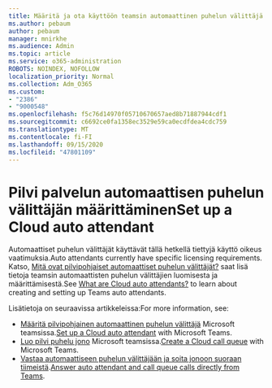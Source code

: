 ```yaml
---
title: Määritä ja ota käyttöön teamsin automaattinen puhelun välittäjä
ms.author: pebaum
author: pebaum
manager: mnirkhe
ms.audience: Admin
ms.topic: article
ms.service: o365-administration
ROBOTS: NOINDEX, NOFOLLOW
localization_priority: Normal
ms.collection: Adm_O365
ms.custom:
- "2386"
- "9000548"
ms.openlocfilehash: f5c76d14970f05710670657aed8b71887944cdf1
ms.sourcegitcommit: c6692ce0fa1358ec3529e59ca0ecdfdea4cdc759
ms.translationtype: MT
ms.contentlocale: fi-FI
ms.lasthandoff: 09/15/2020
ms.locfileid: "47801109"
---
```

# <a name="set-up-a-cloud-auto-attendant"></a><span data-ttu-id="13a7a-102">Pilvi palvelun automaattisen puhelun välittäjän määrittäminen</span><span class="sxs-lookup"><span data-stu-id="13a7a-102">Set up a Cloud auto attendant</span></span>

<span data-ttu-id="13a7a-103">Automaattiset puhelun välittäjät käyttävät tällä hetkellä tiettyjä käyttö oikeus vaatimuksia.</span><span class="sxs-lookup"><span data-stu-id="13a7a-103">Auto attendants currently have specific licensing requirements.</span></span> <span data-ttu-id="13a7a-104">Katso, [Mitä ovat pilvipohjaiset automaattiset puhelun välittäjät?](https://docs.microsoft.com/microsoftteams/what-are-phone-system-auto-attendants) saat lisä tietoja teamsin automaattisten puhelun välittäjien luomisesta ja määrittämisestä.</span><span class="sxs-lookup"><span data-stu-id="13a7a-104">See [What are Cloud auto attendants?](https://docs.microsoft.com/microsoftteams/what-are-phone-system-auto-attendants) to learn about creating and setting up Teams auto attendants.</span></span> 

<span data-ttu-id="13a7a-105">Lisätietoja on seuraavissa artikkeleissa:</span><span class="sxs-lookup"><span data-stu-id="13a7a-105">For more information, see:</span></span>

- <span data-ttu-id="13a7a-106">[Määritä pilvipohjainen automaattinen puhelun välittäjä](https://docs.microsoft.com/microsoftteams/create-a-phone-system-auto-attendant) Microsoft teamsissa.</span><span class="sxs-lookup"><span data-stu-id="13a7a-106">[Set up a Cloud auto attendant](https://docs.microsoft.com/microsoftteams/create-a-phone-system-auto-attendant) with Microsoft Teams.</span></span> 
- <span data-ttu-id="13a7a-107">[Luo pilvi puhelu jono](https://docs.microsoft.com/microsoftteams/create-a-phone-system-call-queue) Microsoft teamsissa.</span><span class="sxs-lookup"><span data-stu-id="13a7a-107">[Create a Cloud call queue](https://docs.microsoft.com/microsoftteams/create-a-phone-system-call-queue) with Microsoft Teams.</span></span> 
- <span data-ttu-id="13a7a-108">[Vastaa automaattiseen puhelun välittäjään ja soita jonoon suoraan tiimeistä](https://docs.microsoft.com/microsoftteams/answer-auto-attendant-and-call-queue-calls).</span><span class="sxs-lookup"><span data-stu-id="13a7a-108">[Answer auto attendant and call queue calls directly from Teams](https://docs.microsoft.com/microsoftteams/answer-auto-attendant-and-call-queue-calls).</span></span> 